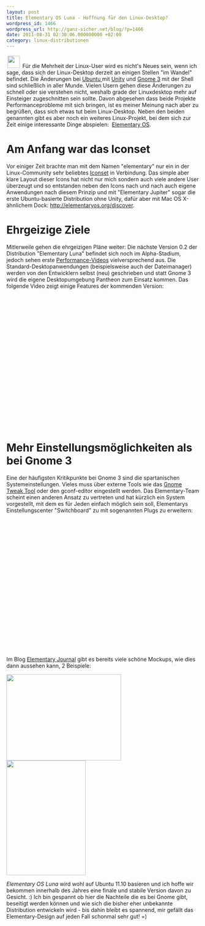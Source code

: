 ```yaml
---
layout: post
title: Elementary OS Luna - Hoffnung für den Linux-Desktop?
wordpress_id: 1466
wordpress_url: http://ganz-sicher.net/blog/?p=1466
date: 2011-08-31 02:30:06.000000000 +02:00
category: linux-distributionen
---
```

<img class="lefticon" style="margin: 3px;" title="logo" src="{{site.url}}/wp-content/uploads/logo.png" alt="" width="32" height="32" />
Für die Mehrheit der Linux-User wird es nicht's Neues sein, wenn ich sage, dass sich der Linux-Desktop derzeit an einigen Stellen "im Wandel" befindet. Die Änderungen bei <a href="http://www.ubuntu.com/">Ubuntu </a>mit <a href="http://unity.ubuntu.com/">Unity</a> und <a href="http://gnome3.org/">Gnome 3</a> mit der Shell sind schließlich in aller Munde. Vielen Usern gehen diese Änderungen zu schnell oder sie verstehen nicht, weshalb grade der Linuxdesktop mehr auf Einsteiger zugeschnitten sein sollte.
Davon abgesehen dass beide Projekte Performanceprobleme mit sich bringen, ist es meiner Meinung nach aber zu begrüßen, dass sich etwas tut beim Linux-Desktop. Neben den beiden genannten gibt es aber noch ein weiteres Linux-Projekt, bei dem sich zur Zeit einige interessante Dinge abspielen:  <a href="http://elementaryos.org/">Elementary OS</a>.
<!--more-->

Am Anfang war das Iconset
==========================
Vor einiger Zeit brachte man mit dem Namen "elementary" nur ein in der Linux-Community sehr beliebtes <a href="http://danrabbit.deviantart.com/art/elementary-Icons-65437279">Iconset</a> in Verbindung. Das simple aber klare Layout dieser Icons hat nicht nur mich sondern auch viele andere User überzeugt und so entstanden neben den Icons nach und nach auch eigene Anwendungen nach diesem Prinzip und mit "Elementary Jupiter" sogar die erste Ubuntu-basierte Distribution ohne Unity, dafür aber mit Mac OS X-ähnlichem Dock: <a href="http://elementaryos.org/discover">http://elementaryos.org/discover</a>.

Ehrgeizige Ziele
================
Mitlerweile gehen die ehrgeizigen Pläne weiter: Die nächste Version 0.2 der Distribution "Elementary Luna" befindet sich noch im Alpha-Stadium, jedoch sehen erste <a href="http://www.youtube.com/watch?v=3kvmyDR7FCo&amp;feature=related">Performance-Videos</a> vielversprechend aus. Die Standard-Desktopanwendungen (beispielsweise auch der Dateimanager) werden von den Entwicklern selbst (neu) geschrieben und statt Gnome 3 wird die eigene Desktopumgebung Pantheon zum Einsatz kommen. Das folgende Video zeigt einige Features der kommenden Version:

<object width="425" height="344">
  <param name="movie" value="http://www.youtube.com/v/8o96Swc0PeA"></param>
  <param name="allowFullScreen" value="true"></param>
  <embed src="http://www.youtube.com/v/8o96Swc0PeA"
  type="application/x-shockwave-flash" allowfullscreen="true"
  width="425" height="344"></embed>
</object>


Mehr Einstellungsmöglichkeiten als bei Gnome 3
===============================================
Eine der häufigsten Kritikpunkte bei Gnome 3 sind die spartanischen Systemeinstellungen. Vieles muss über externe Tools wie das <a href="http://live.gnome.org/GnomeTweakTool">Gnome Tweak Tool</a> oder den gconf-editor eingestellt werden. Das Elementary-Team scheint einen anderen Ansatz zu vertreten und hat kürzlich ein System vorgestellt, mit dem es für Jeden einfach möglich sein soll, Elementarys Einstellungscenter "Switchboard" zu mit sogenannten Plugs zu erweitern:

<object width="425" height="344">
  <param name="movie" value="http://www.youtube.com/v/JF37THZoNsA"></param>
  <param name="allowFullScreen" value="true"></param>
  <embed src="http://www.youtube.com/v/JF37THZoNsA"
  type="application/x-shockwave-flash" allowfullscreen="true"
  width="425" height="344"></embed>
</object>


Im Blog <a href="http://elementaryos.org/journal/">Elementary Journal</a> gibt es bereits viele schöne Mockups, wie dies dann aussehen kann, 2 Beispiele:

<img class="borderimg centered" title="switchboard___display_plug_by_bassultra-d47ajo0" src="{{site.url}}/wp-content/uploads/switchboard___display_plug_by_bassultra-d47ajo0-300x225.png" alt="" width="300" height="225" />
<img class="borderimg centered" title="date_and_time_plug_by_dikoo-d47p5pg" src="{{site.url}}/wp-content/uploads/date_and_time_plug_by_dikoo-d47p5pg-207x300.png" alt="" width="207" height="300" />

*Elementary OS Luna* wird wohl auf Ubuntu 11.10 basieren und ich hoffe wir bekommen innerhalb des Jahres eine finale und stabile Version davon zu Gesicht. :) Ich bin gespannt ob hier die Nachteile die es bei Gnome gibt, beseitigt werden können und wie sich die bisher eher unbekannte Distribution entwickeln wird - bis dahin bleibt es spannend, mir gefällt das Elementary-Design auf jeden Fall schonmal sehr gut! =)
